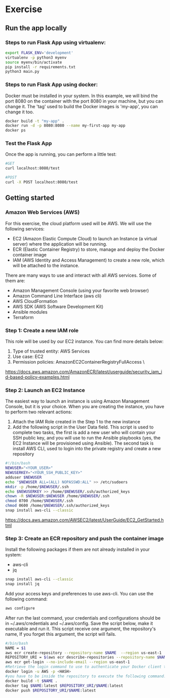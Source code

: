 # Exercise

## Run the app locally
### Steps to run Flask App using virtualenv:

```bash
export FLASK_ENV='development'
virtualenv -p python3 myenv
source myenv/bin/activate
pip install -r requirements.txt
python3 main.py
```

### Steps to run Flask App using docker:
Docker must be installed in your system. In this example, we will bind the port 8080 on the container with the port 8080 in your machine, but you can change it.
The 'tag' used to build the Docker images is 'my-app', you can change it too.
```bash
docker build -t "my-app" .
docker run -d -p 8080:8080 --name my-first-app my-app
docker ps
```

### Test the Flask App
Once the app is running, you can perform a little test:

 ```bash
#GET
curl localhost:8080/test

#POST
curl -X POST localhost:8080/test
```

## Getting started

### Amazon Web Services (AWS)
For this exercise, the cloud platform used will be AWS. We will use the following services:
* EC2 (Amazon Elastic Compute Cloud) to launch an Instance (a virtual server) where the application will be running.
* ECR (Elastic Container Registry) to store, manage and deploy the Docker container image
* IAM (AWS Identity and Access Management) to create a new role, which will be attached to the instance.

There are many ways to use and interact with all AWS services. Some of them are:
* Amazon Management Console (using your favorite web browser)
* Amazon Command Line Interface (aws cli)
* AWS CloudFormation
* AWS SDK (AWS Software Development Kit)
* Ansible modules
* Terraform

### Step 1: Create a new IAM role
This role will be used by our EC2 instance. You can find more details below:
1. Type of trusted entity: AWS Services
2. Use case: EC2
3. Permission policies: AmazonEC2ContainerRegistryFullAccess \

https://docs.aws.amazon.com/AmazonECR/latest/userguide/security_iam_id-based-policy-examples.html

### Step 2: Launch an EC2 Instance
The easiest way to launch an instance is using Amazon Management Console, but it is your choice. When you are creating the instance, you have to perform two relevant actions:
1. Attach the IAM Role created in the Step 1 to the new instance
2. Add the following script in the User Data field. This script is used to complete two tasks, the first is add a new user who will contain your SSH public key, and you will use to run the Ansible playbooks (yes, the EC2 Instance will be provisioned using Ansible). The second task is install AWS CLI, used to login into the private registry and create a new repository
```bash
#!/bin/bash
NEWUSER="<YOUR_USER>"
NEWUSERKEY="<YOUR_SSH_PUBLIC_KEY>"
adduser $NEWUSER
echo "$NEWUSER ALL=(ALL) NOPASSWD:ALL" >> /etc/sudoers
mkdir -p /home/$NEWUSER/.ssh
echo $NEWUSERKEY >> /home/$NEWUSER/.ssh/authorized_keys
chown -R $NEWUSER:$NEWUSER /home/$NEWUSER/.ssh
chmod 0700 /home/$NEWUSER/.ssh
chmod 0600 /home/$NEWUSER/.ssh/authorized_keys
snap install aws-cli --classic
```
https://docs.aws.amazon.com/AWSEC2/latest/UserGuide/EC2_GetStarted.html

### Step 3: Create an ECR repository and push the container image
Install the following packages if them are not already installed in your system:
* aws-cli
* jq
```bash
snap install aws-cli --classic
snap install jq
```
Add your access keys and preferences to use aws-cli. You can use the following command:
```bash
aws configure
```
After run the last command, your credentials and configurations should be in ~/.aws/credentials and ~/.aws/config.
Save the script below, make it executable and run it. This script receive one argument, the repository's name, If you forget this argument, the script will fails.
```bash
#/bin/bash
NAME = $1
aws ecr create-repository --repository-name $NAME  --region us-east-1
REPOSITORY_URI = $(aws ecr describe-repositories --repository-name $NAME --region us-east-1| jq .repositories[].repositoryUri)
aws ecr get-login --no-include-email --region us-east-1
#Retrieve the login command to use to authenticate your Docker client to your registry.
docker login -u AWS -p <HASH>
#you have to be inside the repository to execute the following command:
docker build -t $NAME .
docker tag $NAME:latest $REPOSITORY_URI/$NAME:latest
docker push $REPOSITORY_URI/$NAME:latest
```
